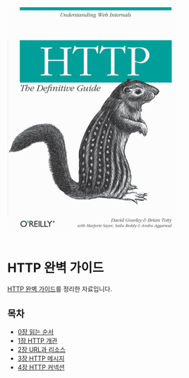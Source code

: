 <img src="./image/13515315.png" width="400" />



# HTTP 완벽 가이드

[HTTP 완벽 가이드](http://www.yes24.com/Product/Goods/15381085?OzSrank=1)를 정리한 자료입니다.



## 목차

* [0장 읽는 순서](https://github.com/binghe819/TIL/blob/master/Network/HTTP%20The%20Definitive%20Guide/0%EC%9E%A5.%20%EC%9D%BD%EB%8A%94%20%EC%88%9C%EC%84%9C.md)
* [1장 HTTP 개관](https://github.com/binghe819/TIL/blob/master/Network/HTTP%20The%20Definitive%20Guide/1%EC%9E%A5.%20HTTP%20%EA%B0%9C%EA%B4%80.md)
* [2장 URL과 리소스](https://github.com/binghe819/TIL/blob/master/Network/HTTP%20The%20Definitive%20Guide/2%EC%9E%A5.%20URL%EA%B3%BC%20%EB%A6%AC%EC%86%8C%EC%8A%A4.md)
* [3장 HTTP 메시지](https://github.com/binghe819/TIL/blob/master/Network/HTTP%20The%20Definitive%20Guide/3%EC%9E%A5.%20HTTP%20%EB%A9%94%EC%8B%9C%EC%A7%80.md)
* [4장 HTTP 커넥션](https://github.com/binghe819/TIL/blob/master/Network/HTTP%20The%20Definitive%20Guide/4%E1%84%8C%E1%85%A1%E1%86%BC.%20HTTP%20%E1%84%8F%E1%85%A5%E1%84%82%E1%85%A6%E1%86%A8%E1%84%89%E1%85%A7%E1%86%AB.md)

